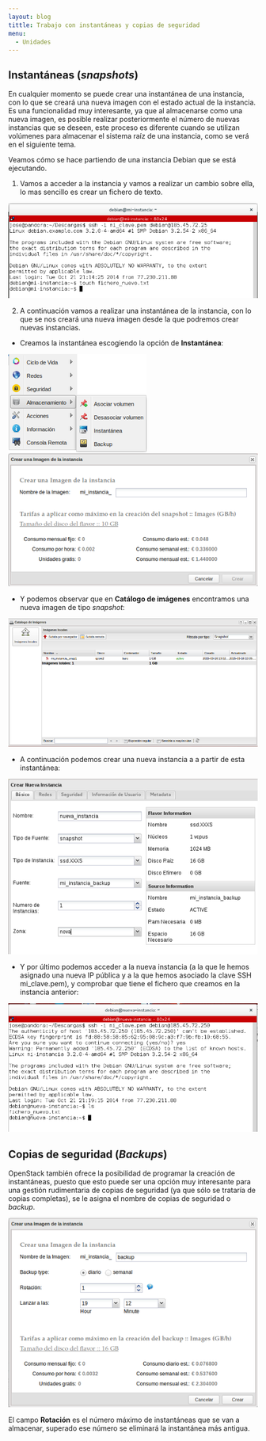 ```yaml
---
layout: blog
tittle: Trabajo con instantáneas y copias de seguridad
menu:
  - Unidades
---
```


## Instantáneas (*snapshots*)

En cualquier momento se puede crear una instantánea de una instancia,
con lo que se creará una nueva imagen con el estado actual de la
instancia. Es una funcionalidad muy interesante, ya que al almacenarse
como una nueva imagen, es posible realizar posteriormente el número de
nuevas instancias que se deseen, este proceso es diferente cuando se
utilizan volúmenes para almacenar el sistema raíz de una instancia,
como se verá en el siguiente tema.

Veamos cómo se hace partiendo de una instancia Debian que se está
ejecutando.

1. Vamos a acceder a la instancia y vamos a realizar un cambio sobre
ella, lo mas sencillo es crear un fichero de texto.


![snapshot](img/demo3_5.png)


2. A continuación vamos a realizar una instantánea de la instancia,
con lo que se nos creará una nueva imagen desde la que podremos crear
nuevas instancias.

  * Creamos la instantánea escogiendo la opción de **Instantánea**:


![snapshot](img/menu_instancias.png)
![snapshot](img/snap1.png)


  * Y podemos observar que en **Catálogo de imágenes** encontramos una nueva
  imagen de tipo *snapshot*:


  ![snapshot](img/snap2.png)


  * A continuación podemos crear una nueva instancia a a partir de esta
  instantánea: 


![snapshot](img/demo3_4.png)


* Y por último podemos acceder a la nueva instancia (a la que le
hemos asignado una nueva IP pública y a la que hemos asociado la
clave SSH mi_clave.pem), y comprobar que tiene el fichero que
creamos en la instancia anterior: 

![snapshot](img/demo3_6.png)

## Copias de seguridad (*Backups*)

OpenStack también ofrece la posibilidad de programar la creación de
instantáneas, puesto que esto puede ser una opción muy interesante
para una gestión rudimentaria de copias de seguridad (ya que sólo se
trataría de copias completas), se le asigna el nombre de copias de
seguridad o *backup*.


![snapshot](img/backup.png)


El campo **Rotación** es el número máximo de instantáneas que se van a
almacenar, superado ese número se eliminará la instantánea más antigua.
